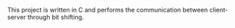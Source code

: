 This project is written in C and performs the communication between client-server through bit shifting.
